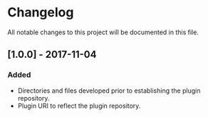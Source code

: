 # Changelog
All notable changes to this project will be documented in this file.

## [1.0.0] - 2017-11-04
### Added
- Directories and files developed prior to establishing the plugin repository.
- Plugin URI to reflect the plugin repository.